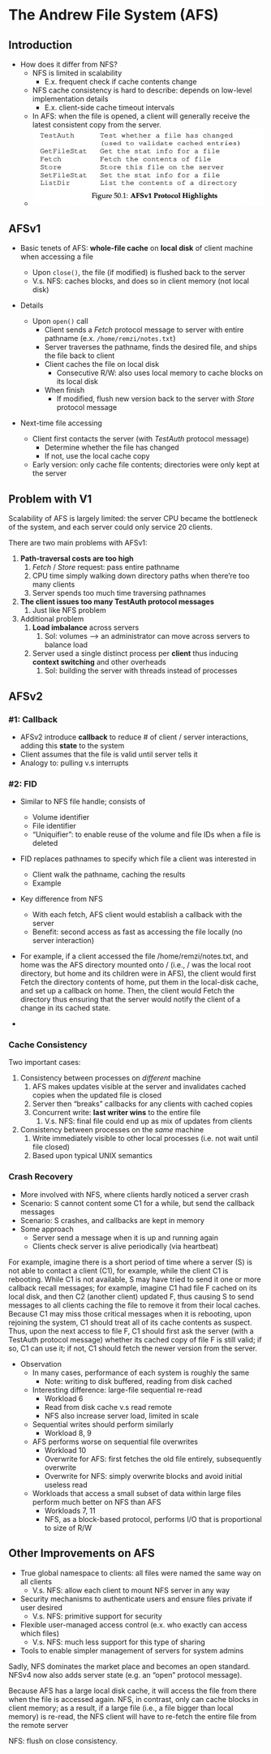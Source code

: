 # The Andrew File System (AFS)

## Introduction 

- How does it differ from NFS?
    - NFS is limited in scalability
        - E.x. frequent check if cache contents change
    - NFS cache consistency is hard to describe: depends on low-level implementation details
        - E.x. client-side cache timeout intervals
    - In AFS: when the file is opened, a client will generally receive the latest consistent copy from the server.
    - ![alt text](image-28.png)

## AFSv1

- Basic tenets of AFS: **whole-file cache** on **local disk** of client machine when accessing a file
    - Upon `close()`, the file (if modified) is flushed back to the server
    - V.s. NFS: caches blocks, and does so in client memory (not local disk)

- Details
    - Upon `open()` call
        - Client sends a *Fetch* protocol message to server with entire pathname (e.x. `/home/remzi/notes.txt`)
        - Server traverses the pathname, finds the desired file, and ships the file back to client
        - Client caches the file on local disk
            - Consecutive R/W: also uses local memory to cache blocks on its local disk
        - When finish
            - If modified, flush new version back to the server with *Store* protocol message

- Next-time file accessing
    - Client first contacts the server (with *TestAuth* protocol message)
        - Determine whether the file has changed
        - If not, use the local cache copy
    - Early version: only cache file contents; directories were only kept at the server

## Problem with V1

Scalability of AFS is largely limited: the server CPU became the bottleneck of the system, and each server could only service 20 clients. 

There are two main problems with AFSv1:

1. **Path-traversal costs are too high**
    1. *Fetch* / *Store* request: pass entire pathname 
    2. CPU time simply walking down directory paths when there’re too many clients 
    3. Server spends too much time traversing pathnames
2. **The client issues too many TestAuth protocol messages** 
    1. Just like NFS problem 
3. Additional problem 
    1. **Load imbalance** across servers 
        1. Sol: volumes —> an administrator can move across servers to balance load 
    2. Server used a single distinct process per **client** thus inducing **context switching** and other overheads 
        1. Sol: building the server with threads instead of processes

## AFSv2

### #1: Callback

- AFSv2 introduce **callback** to reduce # of client / server interactions, adding this **state** to the system
- Client assumes that the file is valid until server tells it
- Analogy to: pulling v.s interrupts

### #2: FID

- Similar to NFS file handle; consists of
    - Volume identifier
    - File identifier
    - “Uniquifier”: to enable reuse of the volume and file IDs when a file is deleted
- FID replaces pathnames to specify which file a client was interested in
    - Client walk the pathname, caching the results
    - Example
- Key difference from NFS
    - With each fetch, AFS client would establish a callback with the server
    - Benefit: second access as fast as accessing the file locally (no server interaction)
  
- For example, if a client accessed the file /home/remzi/notes.txt, and home was the AFS directory mounted onto / (i.e., / was the local root directory, but home and its children were in AFS), the client would first Fetch the directory contents of home, put them in the local-disk cache, and set up a callback on home. Then, the client would Fetch the directory thus ensuring that the server would notify the client of a change in its cached state. 
- 


### Cache Consistency 

Two important cases:

1. Consistency between processes on *different* machine 
    1. AFS makes updates visible at the server and invalidates cached copies when the updated file is closed 
    2. Server then “breaks” callbacks for any clients with cached copies
    3. Concurrent write: **last writer wins** to the entire file 
        1. V.s. NFS: final file could end up as mix of updates from clients 
2. Consistency between processes on the *same* machine 
    1. Write immediately visible to other local processes (i.e. not wait until file closed) 
    2. Based upon typical UNIX semantics

### Crash Recovery 

- More involved with NFS, where clients hardly noticed a server crash
- Scenario: S cannot content some C1 for a while, but send the callback messages
- Scenario: S crashes, and callbacks are kept in memory
- Some approach
    - Server send a message when it is up and running again
    - Clients check server is alive periodically (via heartbeat)

 For example, imagine there is a short period of time where a server (S) is not able to contact a client (C1), for example, while the client C1 is rebooting. While C1 is not available, S may have tried to send it one or more callback recall messages; for example, imagine C1 had file F cached on its local disk, and then C2 (another client) updated F, thus causing S to send messages to all clients caching the file to remove it from their local caches. Because C1 may miss those critical messages when it is rebooting, upon rejoining the system, C1 should treat all of its cache contents as suspect. Thus, upon the next access to file F, C1 should first ask the server (with a TestAuth protocol message) whether its cached copy of file F is still valid; if so, C1 can use it; if not, C1 should fetch the newer version from the server.


- Observation
    - In many cases, performance of each system is roughly the same
        - Note: writing to disk buffered, reading from disk cached
    - Interesting difference: large-file sequential re-read
        - Workload 6
        - Read from disk cache v.s read remote
        - NFS also increase server load, limited in scale
    - Sequential writes should perform similarly
        - Workload 8, 9
    - AFS performs worse on sequential file overwrites
        - Workload 10
        - Overwrite for AFS: first fetches the old file entirely, subsequently overwrite
        - Overwrite for NFS: simply overwrite blocks and avoid initial useless read
    - Workloads that access a small subset of data within large files perform much better on NFS than AFS
        - Workloads 7, 11
        - NFS, as a block-based protocol, performs I/O that is proportional to size of R/W

## Other Improvements on AFS

- True global namespace to clients: all files were named the same way on all clients
    - V.s. NFS: allow each client to mount NFS server in any way
- Security mechanisms to authenticate users and ensure files private if user desired
    - V.s. NFS: primitive support for security
- Flexible user-managed access control (e.x. who exactly can access which files)
    - V.s. NFS: much less support for this type of sharing
- Tools to enable simpler management of servers for system admins

Sadly, NFS dominates the market place and becomes an open standard. NFSv4 now also adds server state (e.g. an “open” protocol message).


Because AFS has a large local disk cache, it will
access the file from there when the file is accessed again. NFS, in contrast,
only can cache blocks in client memory; as a result, if a large file (i.e., a file
bigger than local memory) is re-read, the NFS client will have to re-fetch
the entire file from the remote server

NFS: flush on close consistency.